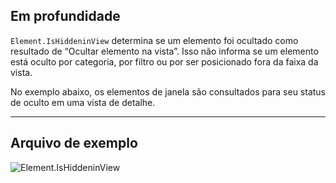 ## Em profundidade
`Element.IsHiddeninView` determina se um elemento foi ocultado como resultado de “Ocultar elemento na vista”. Isso não informa se um elemento está oculto por categoria, por filtro ou por ser posicionado fora da faixa da vista.

No exemplo abaixo, os elementos de janela são consultados para seu status de oculto em uma vista de detalhe.
___
## Arquivo de exemplo

![Element.IsHiddeninView](./Revit.Elements.Element.IsHiddeninView_img.jpg)

